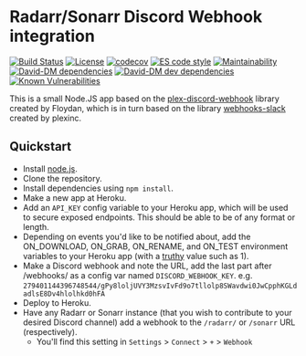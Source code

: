 # Radarr/Sonarr Discord Webhook integration

[![Build Status](https://travis-ci.com/dylanjboyd/radarr-sonarr-discord-webhook.svg?branch=master)](https://travis-ci.com/dylanjboyd/radarr-sonarr-discord-webhook)
[![License](https://img.shields.io/:license-mit-blue.svg)](https://badges.mit-license.org)
[![codecov](https://codecov.io/gh/dylanjboyd/radarr-sonarr-discord-webhook/branch/master/graph/badge.svg)](https://codecov.io/gh/dylanjboyd/radarr-sonarr-discord-webhook)
[![ES code style](https://img.shields.io/badge/code%20style-ES-blue)](https://github.com/thenativeweb/eslint-config-es)
[![Maintainability](https://api.codeclimate.com/v1/badges/d8548e0893cf815e0699/maintainability)](https://codeclimate.com/github/dylanjboyd/radarr-sonarr-discord-webhook/maintainability)
[![David-DM dependencies](https://david-dm.org/dylanjboyd/radarr-sonarr-discord-webhook/status.svg)](https://david-dm.org/dylanjboyd/radarr-sonarr-discord-webhook)
[![David-DM dev dependencies](https://david-dm.org/dylanjboyd/radarr-sonarr-discord-webhook/dev-status.svg)](https://david-dm.org/dylanjboyd/radarr-sonarr-discord-webhook?type=dev)
[![Known Vulnerabilities](https://snyk.io/test/github/dylanjboyd/radarr-sonarr-discord-webhook/badge.svg?targetFile=package.json)](https://snyk.io/test/github/dylanjboyd/radarr-sonarr-discord-webhook?targetFile=package.json)



This is a small Node.JS app based on the [plex-discord-webhook](https://github.com/Floydan/plex-discord-webhook) library created by Floydan, which is in turn based on the library [webhooks-slack](https://github.com/plexinc/webhooks-slack) created by plexinc.

## Quickstart
 
- Install [node.js](https://nodejs.org/en/).
- Clone the repository.
- Install dependencies using `npm install`.
- Make a new app at Heroku.
- Add an `API_KEY` config variable to your Heroku app, which will be used to secure exposed endpoints. This should be able to be of any format or length.
- Depending on events you'd like to be notified about, add the ON_DOWNLOAD, ON_GRAB, ON_RENAME, and ON_TEST environment variables to your Heroku app (with a [truthy](https://developer.mozilla.org/en-US/docs/Glossary/Truthy) value such as 1).
- Make a Discord webhook and note the URL, add the last part after /webhooks/ as a config var named `DISCORD_WEBHOOK_KEY`. e.g. `279401144396748544/gPy8loljUVY3MzsvIvFd9o7tllolp8SWavdwi0JwCpphKGLdadlsE8Dv4hlolhkd0hFA`
- Deploy to Heroku.
- Have any Radarr or Sonarr instance (that you wish to contribute to your desired Discord channel) add a webhook to the `/radarr/` or `/sonarr` URL (respectively). 
  - You'll find this setting in `Settings` > `Connect` > `+` > `Webhook`
